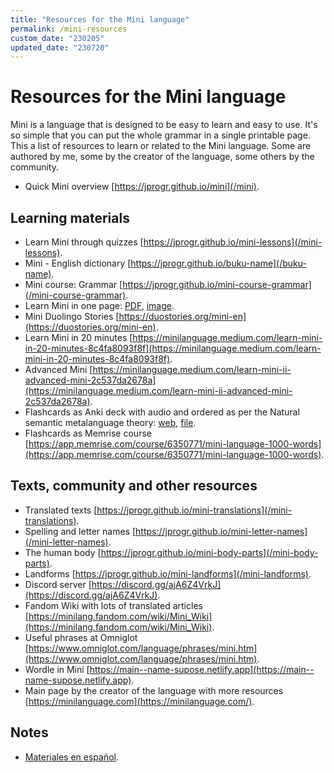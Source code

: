 ```yaml
---
title: "Resources for the Mini language"
permalink: /mini-resources
custom_date: "230205"
updated_date: "230720"
---
```


# Resources for the Mini language

Mini is a language that is designed to be easy to learn and easy to use. It's so simple that you can put the whole grammar in a single printable page. This a list of resources to learn or related to the Mini language. Some are authored by me, some by the creator of the language, some others by the community.

- Quick Mini overview [https://jprogr.github.io/mini](/mini).

## Learning materials

- Learn Mini through quizzes [https://jprogr.github.io/mini-lessons](/mini-lessons).
- Mini - English dictionary [https://jprogr.github.io/buku-name](/buku-name).
- Mini course: Grammar [https://jprogr.github.io/mini-course-grammar](/mini-course-grammar).
- Learn Mini in one page: [PDF](/assets/bin/mini_one_page.pdf), [image](/assets/images/mini_one_page.png).
- Mini Duolingo Stories [https://duostories.org/mini-en](https://duostories.org/mini-en).
- Learn Mini in 20 minutes [https://minilanguage.medium.com/learn-mini-in-20-minutes-8c4fa8093f8f](https://minilanguage.medium.com/learn-mini-in-20-minutes-8c4fa8093f8f).
- Advanced Mini [https://minilanguage.medium.com/learn-mini-ii-advanced-mini-2c537da2678a](https://minilanguage.medium.com/learn-mini-ii-advanced-mini-2c537da2678a).
- Flashcards as Anki deck with audio and ordered as per the Natural semantic metalanguage theory: [web](https://ankiweb.net/shared/info/2034803154), [file](/assets/bin/mini_with_audio_nsm.apkg).
- Flashcards as Memrise course [https://app.memrise.com/course/6350771/mini-language-1000-words](https://app.memrise.com/course/6350771/mini-language-1000-words).

## Texts, community and other resources

- Translated texts [https://jprogr.github.io/mini-translations](/mini-translations).
- Spelling and letter names [https://jprogr.github.io/mini-letter-names](/mini-letter-names).
- The human body [https://jprogr.github.io/mini-body-parts](/mini-body-parts).
- Landforms [https://jprogr.github.io/mini-landforms](/mini-landforms).
- Discord server [https://discord.gg/ajA6Z4VrkJ](https://discord.gg/ajA6Z4VrkJ).
- Fandom Wiki with lots of translated articles [https://minilang.fandom.com/wiki/Mini_Wiki](https://minilang.fandom.com/wiki/Mini_Wiki).
- Useful phrases at Omniglot [https://www.omniglot.com/language/phrases/mini.htm](https://www.omniglot.com/language/phrases/mini.htm).
- Wordle in Mini [https://main--name-supose.netlify.app](https://main--name-supose.netlify.app).
- Main page by the creator of the language with more resources [https://minilanguage.com](https://minilanguage.com/).

## Notes

- [Materiales en español](/mini-materiales).
